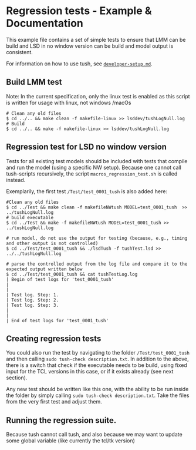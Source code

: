 #  Regression tests - Example & Documentation

This example file contains a set of simple tests to ensure that LMM can be build and LSD in no window version can be build and model output is consistent.

For information on how to use tush, see [`developer-setup.md`](developer-setup.md).
## Build LMM test

Note: In the current specification, only the linux test is enabled as this script is written for usage with linux, not windows /macOs

```tush build LMM for Ubuntu
# Clean any old files
$ cd ../.. && make clean -f makefile-linux >> lsddev/tushLogNull.log
# Build
$ cd ../.. && make -f makefile-linux >> lsddev/tushLogNull.log
```

## Regression test for LSD no window version
Tests for all existing test models should be included with tests that compile and run the model (using a specific NW setup).
Because one cannot call tush-scripts recursively, the script `macros_regression_test.sh` is called instead. 

Exemplarily, the first test `/Test/test_0001_tush` is also added here:

```tush build lsd no window version and run it
#Clean any old files
$ cd ../Test && make clean -f makefileNWtush MODEL=test_0001_tush  >> ../tushLogNull.log
# build executable
$ cd ../Test && make -f makefileNWtush MODEL=test_0001_tush >> ../tushLogNull.log

# run model, do not use the output for testing (because, e.g., timing and other output is not controlled)
$ cd ../Test/test_0001_tush && ./lsdTush -f tushTest.lsd >> ../../tushLogNull.log

# parse the controlled output from the log file and compare it to the expected output written below
$ cd ../Test/test_0001_tush && cat tushTestLog.log
| Begin of test logs for 'test_0001_tush'
| 
| 
| Test log. Step: 1.
| Test log. Step: 2.
| Test log. Step: 3.
| 
| 
| End of test logs for 'test_0001_tush'

```

## Creating regression tests
You could also run the test by navigating to the folder `/Test/test_0001_tush` 
and then calling `sudo tush-check description.txt`. In addition to the above,
there is a switch that check if the executable needs to be build, using fixed 
input for the TCL versions in this case, or if it exists already (see next section).

Any new test should be written like this one, with the ability to be run inside the folder by simply 
calling `sudo tush-check description.txt`. Take the files from the very first test and adjust them.

## Running the regression suite.
Because tush cannot call tush, and also because we may want to update some global variable (like currently the tcl/tk version)
